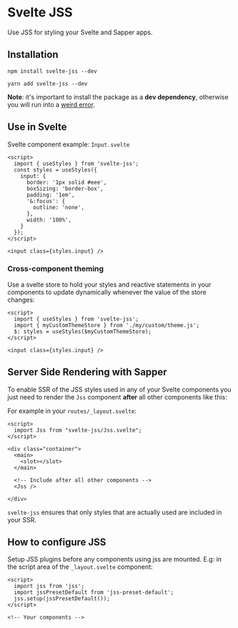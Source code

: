 # Svelte JSS

Use JSS for styling your Svelte and Sapper apps.

## Installation

`npm install svelte-jss --dev`

`yarn add svelte-jss --dev`

**Note**: it's important to install the package as a **dev dependency**, otherwise you will run into
a [weird error](https://github.com/sveltejs/sapper/issues/592).

## Use in Svelte

Svelte component example: `Input.svelte`
```svelte
<script>
  import { useStyles } from 'svelte-jss';
  const styles = useStyles({
    input: {
      border: '1px solid #eee',
      boxSizing: 'border-box',
      padding: '1em',
      '&:focus': {
        outline: 'none',
      },
      width: '100%',
    }
  });
</script>

<input class={styles.input} />
```

### Cross-component theming

Use a svelte store to hold your styles and reactive statements in your components to update dynamically
whenever the value of the store changes:

```svelte
<script>
  import { useStyles } from 'svelte-jss';
  import { myCustomThemeStore } from './my/custom/theme.js';
  $: styles = useStyles($myCustomThemeStore);
</script>

<input class={styles.input} />
```

## Server Side Rendering with Sapper

To enable SSR of the JSS styles used in any of your Svelte components you just need
to render the `Jss` component **after** all other components like this:

For example in your `routes/_layout.svelte`:

```svelte
<script>
  import Jss from "svelte-jss/Jss.svelte";
</script>

<div class="container">
  <main>
    <slot></slot>
  </main>
  
  <!-- Include after all other components -->
  <Jss />

</div>
```

`svelte-jss` ensures that only styles that are actually used are included in your SSR.

## How to configure JSS

Setup JSS plugins before any components using jss are mounted.
E.g: in the script area of the `_layout.svelte` component:

```svelte
<script>
  import jss from 'jss';
  import jssPresetDefault from 'jss-preset-default';
  jss.setup(jssPresetDefault());
</script>

<!-- Your components -->
```
